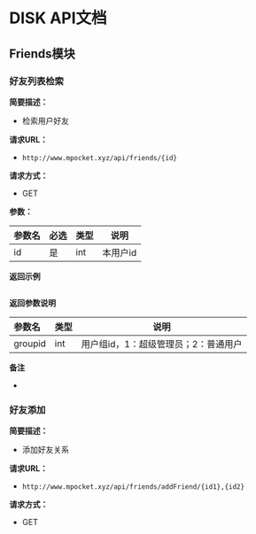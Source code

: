 # DISK API文档

## Friends模块

### 好友列表检索

**简要描述：**

- 检索用户好友

**请求URL：**

- `http://www.mpocket.xyz/api/friends/{id}`

**请求方式：**

- GET

**参数：**

| 参数名 | 必选 | 类型 | 说明     |
| :----- | :--- | :--- | -------- |
| id     | 是   | int  | 本用户id |

**返回示例**

```json

```

**返回参数说明**

| 参数名  | 类型 | 说明                                 |
| :------ | :--- | ------------------------------------ |
| groupid | int  | 用户组id，1：超级管理员；2：普通用户 |

**备注**

- 

### 好友添加

**简要描述：**

- 添加好友关系

**请求URL：**

- `http://www.mpocket.xyz/api/friends/addFriend/{id1},{id2}`

**请求方式：**

- GET

